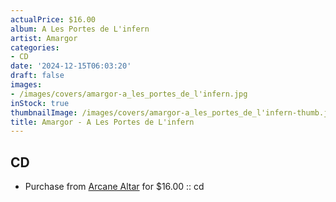 ```yaml
---
actualPrice: $16.00
album: A Les Portes de L'infern
artist: Amargor
categories:
- CD
date: '2024-12-15T06:03:20'
draft: false
images:
- /images/covers/amargor-a_les_portes_de_l'infern.jpg
inStock: true
thumbnailImage: /images/covers/amargor-a_les_portes_de_l'infern-thumb.jpg
title: Amargor - A Les Portes de L'infern
---
```


## CD
* Purchase from [Arcane Altar](https://arcanealtar.bigcartel.com/product/amargor-a-les-portes-de-l-infern-cd) for $16.00 :: cd
